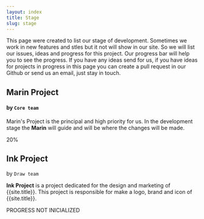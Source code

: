 ```yaml
---
layout: index
title: Stage
slug: stage
---
```


This page were created to list our stage of development. Sometimes we work in new features and stles but
it not will show in our site. So we will list our issues, ideas and progress for this project. Our progress bar
will help you to see the progress. If you have any ideas send for us, if you have ideas for projects in progress in this page you can create a pull request in our Github or send us an email, just stay in touch.

## Marin Project
#### by <code>Core team</code>

Marin's Project is the principal and high priority for us. In the development stage the <strong>Marin</strong> will guide and will be where the changes will be made.

<div class="progress">
<div class="progress-bar progress-bar-warning" role="progressbar" aria-valuenow="20" aria-valuemin="0" aria-valuemax="100" style="width: 20%;"> 20%        
</div>
</div> <!-- Marin Project -->


## Ink Project
by <code>Draw team</code>

<strong>Ink Project</strong> is a project dedicated for the design and marketing of {{site.title}}. This project is responsible for make a logo, brand and icon of {{site.title}}.

<div class="progress">
<div class="progress-bar progress-bar-danger progress-bar-striped" role="progressbar" aria-valuenow="2" aria-valuemin="0" aria-valuemax="100" style="width:100%;"> PROGRESS NOT INICIALIZED
</div>
</div>
